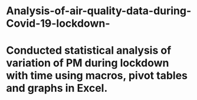 # Analysis-of-air-quality-data-during-Covid-19-lockdown-
# Conducted statistical analysis of variation of PM during lockdown with time using macros, pivot tables and graphs in Excel.
